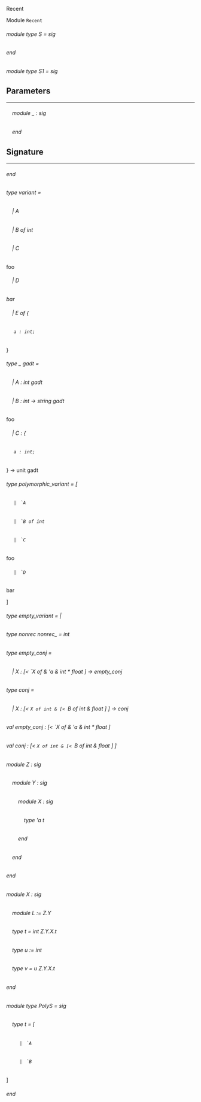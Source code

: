Recent

Module  `` Recent `` 

###### module type S = sig
###### end

###### module type S1 = sig


## Parameters
---

######     module _ : sig
######     end


## Signature
---


###### end

###### type variant = 
######     | A


######     | B of int


######     | C

foo


######     | D

_bar_


######     | E of {
######      `` a : int; `` 

}



###### type _ gadt = 
######     | A : int gadt


######     | B : int -> string gadt

foo


######     | C : {
######      `` a : int; `` 

} -> unit gadt



###### type polymorphic_variant = [ 
######      `` |  ``  `` `A `` 


######      `` |  ``  `` `B of int `` 


######      `` |  ``  `` `C `` 

foo


######      `` |  ``  `` `D `` 

bar

 ]

###### type empty_variant = |

###### type nonrec nonrec_ = int

###### type empty_conj = 
######     | X : [< `X of & 'a & int * float ] -> empty_conj



###### type conj = 
######     | X : [< `X of int & [< `B of int & float ] ] -> conj



###### val empty_conj : [< `X of & 'a & int * float ]

###### val conj : [< `X of int & [< `B of int & float ] ]

###### module Z : sig

######     module Y : sig

######         module X : sig

######             type 'a t


######         end


######     end


###### end

###### module X : sig

######     module L := Z.Y

######     type t = int Z.Y.X.t

######     type u := int

######     type v = u Z.Y.X.t


###### end

###### module type PolyS = sig

######     type t = [ 
######          `` |  ``  `` `A `` 


######          `` |  ``  `` `B `` 

 ]


###### end

